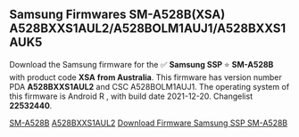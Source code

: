 <h2>Samsung Firmwares SM-A528B(XSA) A528BXXS1AUL2/A528BOLM1AUJ1/A528BXXS1AUK5</h2>
Download the Samsung firmware for the ✅ <strong>Samsung SSP </strong> ⭐ <strong>SM-A528B</strong> with product code <strong>XSA</strong> <strong> from Australia</strong>. This firmware has version number PDA <strong>A528BXXS1AUL2</strong> and CSC A528BOLM1AUJ1. The operating system of this firmware is Android R , with build date 2021-12-20. Changelist <strong>22532440</strong>.

[SM-A528B](https://samfirm.shop/samsung/model/SM-A528B)
[A528BXXS1AUL2](https://samfirm.shop/samsung/pda/A528BXXS1AUL2)
[Download Firmware Samsung SSP SM-A528B](https://samfirm.shop/samsung/firmware/483992)
